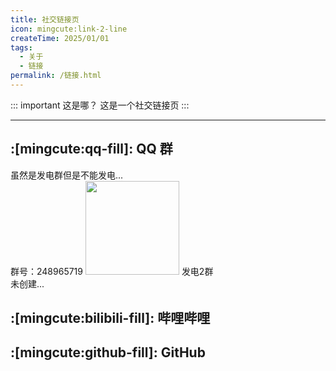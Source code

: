 ```yaml
---
title: 社交链接页
icon: mingcute:link-2-line
createTime: 2025/01/01
tags:
  - 关于
  - 链接
permalink: /链接.html
---
```


::: important 这是哪？
这是一个社交链接页
:::

---

## :[mingcute:qq-fill]: QQ 群
<CardGrid>
<LinkCard title="YM发电机 1群" icon="mingcute:qq-fill" href="https://qm.qq.com/q/nArAtRSi1W">
  虽然是发电群但是不能发电...<br>
  群号：248965719
</LinkCard>
  <img src="https://ri.youming.v6.army/qq-1.png" width="150px">
</CardGrid>

<CardGrid>
<LinkCard title="YM发电机 2群" icon="mingcute:qq-fill" href="">
  发电2群<br>
  未创建...
</LinkCard>
  <!-- 
  <img src="https://ri.youming.v6.army/qq-2.png" width="150px">
  -->
</CardGrid>

## :[mingcute:bilibili-fill]: 哔哩哔哩

<LinkCard title="YOU MING 柚明" icon="https://ri.youming.v6.army/ym-ys.png" href="https://space.bilibili.com/1337092956">
</LinkCard>

<LinkCard title="某团一笑" icon="https://ri.youming.v6.army/tx-2-ys.png" href="https://space.bilibili.com/3493093632379150">
</LinkCard>

<LinkCard title="Afly-dream" icon="https://ri.youming.v6.army/tx-3-ys.png" href="https://space.bilibili.com/1364066451">
</LinkCard>

## :[mingcute:github-fill]: GitHub

<LinkCard title="YOU MING 柚明" icon="https://ri.youming.v6.army/ym-ys.png" href="https://github.com/YOU-MING-6">
</LinkCard>

<LinkCard title="Afly-dream" icon="https://ri.youming.v6.army/tx-3-ys.png" href="https://github.com/Afly-Dream">
</LinkCard>
